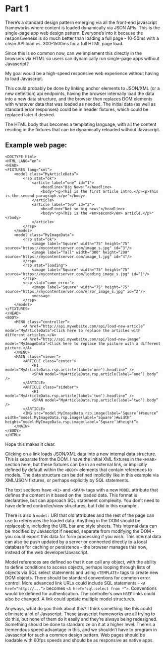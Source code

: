 Part 1
======

There’s a standard design pattern emerging via all the front-end javascript frameworks where content is loaded dynamically via JSON APIs.  This is the single-page app web design pattern. Everyone’s into it because the responsiveness is so much better than loading a full page - 10-50ms with a clean API load vs. 300-1500ms for a full HTML page load.

Since this is so common now, can we implement this directly in the browsers via HTML so users can dynamically run single-page apps without Javascript? 

My goal would be a high-speed responsive web experience without having to load Javascript.

This could probably be done by linking anchor elements to JSON/XML (or a new definition) api endpoints, having the browser internally load the data into a new data structure, and the browser then replaces DOM elements with whatever data that was loaded as needed. The initial data (as well as standard error responses) could be in header fixtures, which could be replaced later if desired.  

The HTML body thus becomes a templating language, with all the content residing in the fixtures that can be dynamically reloaded without Javascript.

Example web page:
----

    <DOCTYPE html>
    <HTML LANG=“en”>
    <HEAD>
    <FIXTURES lang=“xml”>
        <model class=“MyArticleData”>
            <rsp stat=“ok">
                <article label=“one” id=“1">
                    <headline>"Big News!”</headline>
                    <body>"<p>This is the first article intro.</p><p>This is the second paragraph.</p>"</body>
                </article>
                <article label=“two” id=“2">
                    <headline>"Not so big news"</headline>
                    <body>"<p>This is the <em>second</em> article.</p>"</body>
                </article>
            </rsp>
        </model>
        <model class=“MyImageData”>
            <rsp stat=“ok">
                <image label="Square" width="75" height="75" source="https://mycontentserver.com/image_s.jpg" id=“3"/>
                <image label=“Tall" width=“300" height=“200" source="https://mycontentserver.com/image_l.jpg" id=“4"/>
            </rsp>
            <rsp stat=“loading">
                <image label="Square" width="75" height="75" source="https://mycontentserver.com/loading_image_s.jpg" id=“1"/>
            </rsp>
            <rsp stat=“some_error">
                <image label="Square" width="75" height="75" source="https://mycontentserver.com/error_image_s.jpg" id=“2"/>
                <message
            </rsp>
        </model>
    </FIXTURES>
    </HEAD>
    <BODY>
        <MENU class=“controller”>
            <A href=“http://api.mywebsite.com/api/load-new-article” model=“MyArticleData">Click here to replace the articles with different articles.</A>
            <A href=“http://api.mywebsite.com/api/load-new-image” model=“MyImageData">Click here to replace the picture with a different picture.</A>
        </MENU>
        <MAIN class=“viewer”>
            <ARTICLE class=“center">
                <H1 model=“MyArticleData.rsp.article(label=‘one’).headline” />
                <SPAN model="MyArticleData.rsp.article(label=’one’).body” />
            </ARTICLE>
            <ARTICLE class=“sidebar">
                <H1 model=“MyArticleData.rsp.article(label=’two’).headline” />
                <SPAN model=“MyArticleData.rsp.article(label=’two’).body” />
            </ARTICLE>
            <IMG src=“model:MyImageData.rsp.image(label=‘Square’)#source” width=“model:MyImageData.rsp.image(label=‘Square’)#width” height=“model:MyImageData.rsp.image(label=’Square’)#height”>
        </MAIN>
    </BODY>
    </HTML>

Hope this makes it clear.  

Clicking on a link loads JSON/XML data into a new internal data structure.  This is separate from the DOM.   I have the initial XML fixtures in the `<HEAD>` section here, but these fixtures can be in an external link, or implicitly defined by default within the `<BODY>` elements that contain references to models.  The data structure can be defined implicitly like in this example via XML/JSON fixtures, or perhaps explicitly by SQL statements.

The text sections have `<H1>` and `<SPAN>` tags with a new `MODEL` attribute that defines the content in it based on the loaded data.  This format is declarative, but can approach SQL statement complexity.  You don’t need to have defined controller/view structures, but I did in this example.

There is also a `model:` URI that old attributes and the rest of the page can use to references the loaded data.  Anything in the DOM should be replaceable, including the URL bar and style sheets.  This internal data can be modified by Javascript if needed, separate from modifying the DOM - you could export this data for form processing if you wish.  This internal data can also be push updated by a server or connected directly to a local database for caching or persistence - the browser manages this now, instead of the web developer/Javascript.

Model references are defined so that it can call any object, with the ability to define conditions to access objects, perhaps looping through lists of objects via SQL select statements and using `<TEMPLATE>` tags to create new DOM objects.  There should be standard conventions for common error control.  More advanced link URLs could include SQL statements - `<A href=“http://...“>` becomes `<A href="sql:select from *”>`.  Conventions would be defined for authentication.  The controller’s own `HREF` links could also be changed.  A link could update multiple model structures.  

Anyways, what do you think about this?  I think something like this could eliminate a lot of Javascript.  These javascript frameworks are all trying to do this, but none of them do it easily and they’re always being redesigned.  Something should be done to standardize on it at a higher level.  There’s a tremendous speed advantage in this, and we shouldn’t have to program in Javascript for such a common design pattern.  Web pages should be loadable with 60fps speeds and should be as responsive as native apps.


